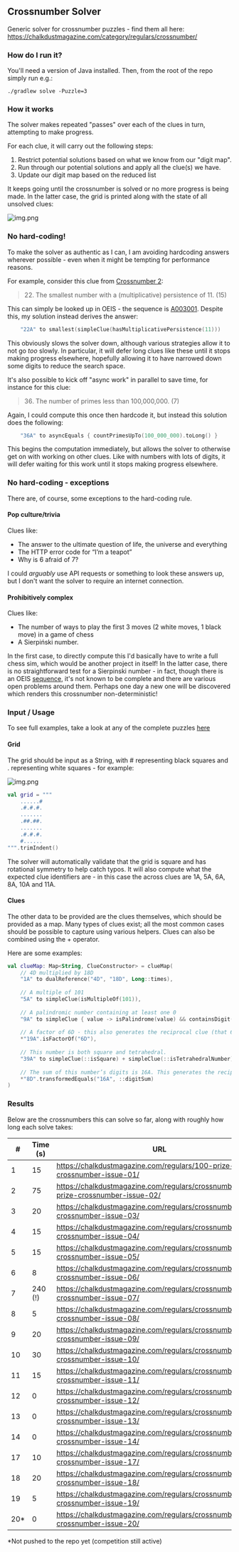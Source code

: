 ## Crossnumber Solver

Generic solver for crossnumber puzzles - find them all here: https://chalkdustmagazine.com/category/regulars/crossnumber/

### How do I run it?

You'll need a version of Java installed. Then, from the root of the repo simply run e.g.:

```shell
./gradlew solve -Puzzle=3
```

### How it works

The solver makes repeated "passes" over each of the clues in turn, attempting to make progress. 

For each clue, it will carry out the following steps:

1. Restrict potential solutions based on what we know from our "digit map". 
2. Run through our potential solutions and apply all the clue(s) we have.
3. Update our digit map based on the reduced list

It keeps going until the crossnumber is solved or no more progress is being made. In the latter case, the grid is printed along with the state of all unsolved clues:

![img.png](docs/unsolved-output.png)

### No hard-coding!

To make the solver as authentic as I can, I am avoiding hardcoding answers wherever possible - even when it might be tempting for performance reasons.

For example, consider this clue from [Crossnumber 2](https://chalkdustmagazine.com/regulars/crossnumber/100-prize-crossnumber-issue-02/):

> 22. The smallest number with a (multiplicative) persistence of 11. (15)

This can simply be looked up in OEIS - the sequence is [A003001](https://oeis.org/A003001). Despite this, my solution instead derives the answer:

```kotlin
    "22A" to smallest(simpleClue(hasMultiplicativePersistence(11)))
```

This obviously slows the solver down, although various strategies allow it to not go _too_ slowly. In particular, it will defer long clues like these until it stops making progress elsewhere, hopefully allowing it to have narrowed down some digits to reduce the search space.

It's also possible to kick off "async work" in parallel to save time, for instance for this clue:

> 36. The number of primes less than 100,000,000. (7)

Again, I could compute this once then hardcode it, but instead this solution does the following:

```kotlin
    "36A" to asyncEquals { countPrimesUpTo(100_000_000).toLong() }
```

This begins the computation immediately, but allows the solver to otherwise get on with working on other clues. Like with numbers with lots of digits, it will defer waiting for this work until it stops making progress elsewhere.

### No hard-coding - exceptions

There are, of course, some exceptions to the hard-coding rule.

#### Pop culture/trivia

Clues like:

 - The answer to the ultimate question of life, the universe and everything
 - The HTTP error code for “I’m a teapot”
 - Why is 6 afraid of 7?

I could _arguably_ use API requests or something to look these answers up, but I don't want the solver to require an internet connection.

#### Prohibitively complex

Clues like:

 - The number of ways to play the first 3 moves (2 white moves, 1 black move) in a game of chess
 - A Sierpiński number.

In the first case, to directly compute this I'd basically have to write a full chess sim, which would be another project in itself!
In the latter case, there is no straightforward test for a Sierpinski number - in fact, though there is an OEIS [sequence](https://oeis.org/A076336), it's not known to be complete and there are various open problems around them. Perhaps one day a new one will be discovered which renders this crossnumber non-deterministic!

### Input / Usage

To see full examples, take a look at any of the complete puzzles [here](src/main/kotlin/puzzles)

#### Grid

The grid should be input as a String, with # representing black squares and . representing white squares - for example:

![img.png](docs/example-grid.png)

```kotlin
val grid = """
    ......#
    .#.#.#.
    .......
    .##.##.
    .......
    .#.#.#.
    #......
""".trimIndent()
```

The solver will automatically validate that the grid is square and has rotational symmetry to help catch typos. It will
also compute what the expected clue identifiers are - in this case the across clues are 1A, 5A, 6A, 8A, 10A and 11A.

#### Clues

The other data to be provided are the clues themselves, which should be provided as a map. 
Many types of clues exist; all the most common cases should be possible to capture using various helpers. 
Clues can also be combined using the + operator.

Here are some examples:

```kotlin
val clueMap: Map<String, ClueConstructor> = clueMap(
    // 4D multiplied by 18D
    "1A" to dualReference("4D", "18D", Long::times),
    
    // A multiple of 101
    "5A" to simpleClue(isMultipleOf(101)),
    
    // A palindromic number containing at least one 0
    "9A" to simpleClue { value -> isPalindrome(value) && containsDigit(0)(value) },
    
    // A factor of 6D - this also generates the reciprocal clue (that 6D is a multiple of 19A)
    *"19A".isFactorOf("6D"),
    
    // This number is both square and tetrahedral.
    "39A" to simpleClue(::isSquare) + simpleClue(::isTetrahedralNumber),
    
    // The sum of this number’s digits is 16A. This generates the reciprocal too
    *"8D".transformedEquals("16A", ::digitSum)
)
```

### Results

Below are the crossnumbers this can solve so far, along with roughly how long each solve takes:

| #   | Time (s) | URL                                                                                |
|-----|----------|------------------------------------------------------------------------------------|
| 1   | 15       | https://chalkdustmagazine.com/regulars/100-prize-crossnumber-issue-01/             |
| 2   | 75       | https://chalkdustmagazine.com/regulars/crossnumber/100-prize-crossnumber-issue-02/ |
| 3   | 20       | https://chalkdustmagazine.com/regulars/crossnumber/prize-crossnumber-issue-03/     |
| 4   | 15       | https://chalkdustmagazine.com/regulars/crossnumber/prize-crossnumber-issue-04/     |
| 5   | 15       | https://chalkdustmagazine.com/regulars/crossnumber/prize-crossnumber-issue-05/     |
| 6   | 8        | https://chalkdustmagazine.com/regulars/crossnumber/prize-crossnumber-issue-06/     |
| 7   | 240 (!)  | https://chalkdustmagazine.com/regulars/crossnumber/prize-crossnumber-issue-07/     |
| 8   | 5        | https://chalkdustmagazine.com/regulars/crossnumber/prize-crossnumber-issue-08/     |
| 9   | 20       | https://chalkdustmagazine.com/regulars/crossnumber/prize-crossnumber-issue-09/     |
| 10  | 30       | https://chalkdustmagazine.com/regulars/crossnumber/prize-crossnumber-issue-10/     |
| 11  | 15       | https://chalkdustmagazine.com/regulars/crossnumber/prize-crossnumber-issue-11/     |
| 12  | 0        | https://chalkdustmagazine.com/regulars/crossnumber/prize-crossnumber-issue-12/     |
| 13  | 0        | https://chalkdustmagazine.com/regulars/crossnumber/prize-crossnumber-issue-13/     |
| 14  | 0        | https://chalkdustmagazine.com/regulars/crossnumber/prize-crossnumber-issue-14/     |
| 17  | 10       | https://chalkdustmagazine.com/regulars/crossnumber/prize-crossnumber-issue-17/     |
| 18  | 20       | https://chalkdustmagazine.com/regulars/crossnumber/prize-crossnumber-issue-18/     |
| 19  | 5        | https://chalkdustmagazine.com/regulars/crossnumber/prize-crossnumber-issue-19/     |
| 20* | 0        | https://chalkdustmagazine.com/regulars/crossnumber/prize-crossnumber-issue-20/     |

*Not pushed to the repo yet (competition still active)